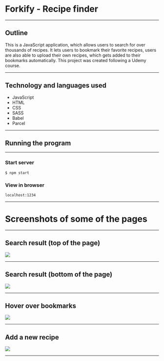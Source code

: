 # Forkify - Recipe finder
---

## Outline

This is a JavaScript application, which allows users to search for over thousands of recipes. It lets users to bookmark their favorite recipes, users are also able to upload their own recipes, which gets added to their bookmarks automatically. This project was created following a Udemy course.

---

## Technology and languages used

* JavaScript
* HTML
* CSS
* SASS
* Babel
* Parcel

---

## Running the program
---
### Start server
```
$ npm start
```
### View in browser
```
localhost:1234
```
---

# Screenshots of some of the pages

---
## Search result (top of the page) 

![](src/imag/pizza_top.png)

---

## Search result (bottom of the page) 

![](src/imag/pizza_bottom.png)

---

## Hover over bookmarks

![](src/imag/bookmarks.png)

---

## Add a new recipe

![](src/imag/Add_recipe.png)

---
